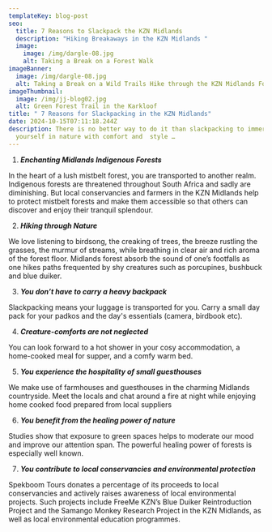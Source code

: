 ```yaml
---
templateKey: blog-post
seo:
  title: 7 Reasons to Slackpack the KZN Midlands
  description: "Hiking Breakaways in the KZN Midlands "
  image:
    image: /img/dargle-08.jpg
    alt: Taking a Break on a Forest Walk
imageBanner:
  image: /img/dargle-08.jpg
  alt: Taking a Break on a Wild Trails Hike through the KZN Midlands Forests
imageThumbnail:
  image: /img/jj-blog02.jpg
  alt: Green Forest Trail in the Karkloof
title: " 7 Reasons for Slackpacking in the KZN Midlands"
date: 2024-10-15T07:11:18.244Z
description: There is no better way to do it than slackpacking to immerse
  yourself in nature with comfort and  style …
---
```

1. ***Enchanting Midlands Indigenous Forests***

In the heart of a lush mistbelt forest, you are transported to another realm. Indigenous forests are threatened throughout South Africa and sadly are diminishing.  But local conservancies and farmers in the KZN Midlands help to protect mistbelt forests and make them accessible so that others can discover and enjoy their tranquil splendour.

2. ***Hiking through Nature***

We love listening to birdsong, the creaking of trees, the breeze rustling the grasses, the murmur of streams, while breathing in clear air and rich aroma of the forest floor. Midlands forest absorb the sound of one’s footfalls as one hikes paths frequented by shy creatures such as porcupines, bushbuck and blue duiker.

3. ***You don’t have to carry a heavy backpack***

Slackpacking means your luggage is transported for you.  Carry a small day pack for your padkos and the day's essentials (camera, birdbook etc). 

4. ***Creature-comforts are not neglected***

You can look forward to a hot shower in your cosy accommodation, a home-cooked meal for supper, and a comfy warm bed. 

5. ***You experience the hospitality of small guesthouses***

We make use of farmhouses and guesthouses in the charming Midlands countryside.  Meet the locals and chat around a fire at night while enjoying home cooked food prepared from local suppliers

6. ***You benefit from the healing power of nature***

Studies show that exposure to green spaces helps to moderate our mood and improve our attention span.  The powerful healing power of forests is especially well known.  

7. ***You contribute to local conservancies and environmental protection***

Spekboom Tours donates a percentage of its proceeds to local conservancies and actively raises awareness of local environmental projects. Such projects include FreeMe KZN’s Blue Duiker Reintroduction Project and the Samango Monkey Research Project in the KZN Midlands, as well as local environmental education programmes.